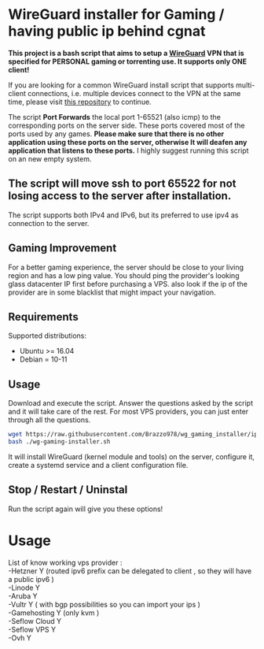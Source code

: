 # WireGuard installer for Gaming / having public ip behind cgnat

**This project is a bash script that aims to setup a [WireGuard](https://www.wireguard.com/) VPN that is specified for PERSONAL gaming or torrenting use. It supports only ONE client!**

If you are looking for a common WireGuard install script that supports multi-client connections, i.e. multiple devices connect to the VPN at the same time, please visit [this repository](https://github.com/angristan/wireguard-install/) to continue.

The script **Port Forwards** the local port 1-65521 (also icmp) to the corresponding ports on the server side. These ports covered most of the ports used by any games. **Please make sure that there is no other application using these ports on the server, otherwise It will deafen any application that listens to these ports.** I highly suggest running this script on an new empty system. 

## The script will move ssh to port 65522 for not losing access to the server after installation.

The script supports both IPv4 and IPv6, but its preferred to use ipv4 as connection to the server.

## Gaming Improvement

For a better gaming experience, the server should be close to your living region and has a low ping value. You should ping the provider's looking glass datacenter IP first before purchasing a VPS. also look if the ip of the provider are in some blacklist that might impact your navigation.

## Requirements

Supported distributions:

- Ubuntu >= 16.04
- Debian = 10-11

## Usage

Download and execute the script. Answer the questions asked by the script and it will take care of the rest. For most VPS providers, you can just enter through all the questions.

```bash
wget https://raw.githubusercontent.com/Brazzo978/wg_gaming_installer/ipv6-public-subnet/wg-gaming-installer.sh
bash ./wg-gaming-installer.sh
```

It will install WireGuard (kernel module and tools) on the server, configure it, create a systemd service and a client configuration file.

## Stop / Restart / Uninstal

Run the script again will give you these options!


# Usage
List of know working vps provider :                                                        
-Hetzner Y  (routed ipv6 prefix can be delegated to client , so they will have a public ipv6 )       
-Linode Y            
-Aruba Y                        
-Vultr Y ( with bgp possibilities so you can import your ips )                      
-Gamehosting Y  (only kvm )                             
-Seflow Cloud Y                         
-Seflow VPS Y                               
-Ovh  Y                                        
